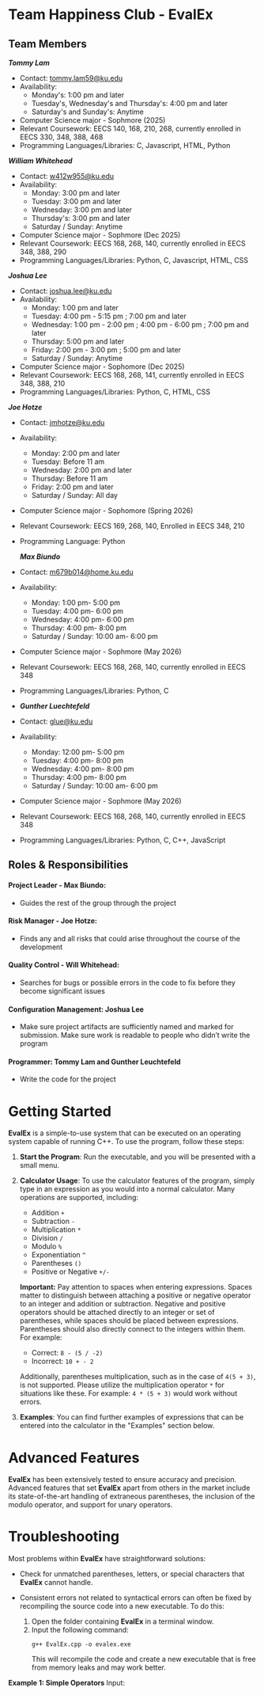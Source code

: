 # Team Happiness Club - EvalEx

## Team Members
***Tommy Lam***
- Contact: tommy.lam59@ku.edu
- Availability:
  - Monday's: 1:00 pm and later
  - Tuesday's, Wednesday's and Thursday's: 4:00 pm and later
  - Saturday's and Sunday's: Anytime
- Computer Science major - Sophmore (2025)
- Relevant Coursework: EECS 140, 168, 210, 268, currently enrolled in EECS 330, 348, 388, 468
- Programming Languages/Libraries: C, Javascript, HTML, Python

***William Whitehead***
- Contact: w412w955@ku.edu
- Availability:
  - Monday: 3:00 pm and later
  - Tuesday: 3:00 pm and later
  - Wednesday: 3:00 pm and later
  - Thursday's: 3:00 pm and later
  - Saturday / Sunday: Anytime
- Computer Science major - Sophmore (Dec 2025)
- Relevant Coursework: EECS 168, 268, 140, currently enrolled in EECS 348, 388, 290
- Programming Languages/Libraries: Python, C, Javascript, HTML, CSS

***Joshua Lee***
- Contact: joshua.lee@ku.edu
- Availability:
  - Monday: 1:00 pm and later
  - Tuesday: 4:00 pm - 5:15 pm ; 7:00 pm and later
  - Wednesday: 1:00 pm - 2:00 pm ; 4:00 pm - 6:00 pm ; 7:00 pm and later
  - Thursday: 5:00 pm and later
  - Friday: 2:00 pm - 3:00 pm ; 5:00 pm and later
  - Saturday / Sunday: Anytime
- Computer Science major - Sophomore (Dec 2025)
- Relevant Coursework: EECS 168, 268, 141, currently enrolled in EECS 348, 388, 210
- Programming Languages/Libraries: Python, C, HTML, CSS

***Joe Hotze***
- Contact: jmhotze@ku.edu
- Availability:
  - Monday: 2:00 pm and later
  - Tuesday: Before 11 am
  - Wednesday: 2:00 pm and later
  - Thursday: Before 11 am
  - Friday: 2:00 pm and later
  - Saturday / Sunday: All day
- Computer Science major - Sophomore (Spring 2026)
- Relevant Coursework: EECS 169, 268, 140, Enrolled in EECS 348, 210
- Programming Language: Python

  ***Max Biundo***
- Contact: m679b014@home.ku.edu
- Availability:
  - Monday: 1:00 pm- 5:00 pm
  - Tuesday: 4:00 pm- 6:00 pm
  - Wednesday: 4:00 pm- 6:00 pm
  - Thursday: 4:00 pm- 8:00 pm
  - Saturday / Sunday: 10:00 am- 6:00 pm
- Computer Science major - Sophmore (May 2026)
- Relevant Coursework: EECS 168, 268, 140, currently enrolled in EECS 348
- Programming Languages/Libraries: Python, C

-   ***Gunther Luechtefeld***
- Contact: glue@ku.edu
- Availability:
  - Monday: 12:00 pm- 5:00 pm
  - Tuesday: 4:00 pm- 8:00 pm
  - Wednesday: 4:00 pm- 8:00 pm
  - Thursday: 4:00 pm- 8:00 pm
  - Saturday / Sunday: 10:00 am- 6:00 pm
- Computer Science major - Sophmore (May 2026)
- Relevant Coursework: EECS 168, 268, 140, currently enrolled in EECS 348
- Programming Languages/Libraries: Python, C, C++, JavaScript

## Roles & Responsibilities
#### Project Leader - Max Biundo:
- Guides the rest of the group through the project
#### Risk Manager - Joe Hotze:
- Finds any and all risks that could arise throughout the course of the development
#### Quality Control - Will Whitehead:
- Searches for bugs or possible errors in the code to fix before they become significant issues
#### Configuration Management: Joshua Lee
- Make sure project artifacts are sufficiently named and marked for submission. Make sure work is readable to people who didn’t write the program
#### Programmer: Tommy Lam and Gunther Leuchtefeld
- Write the code for the project

# Getting Started

**EvalEx** is a simple-to-use system that can be executed on an operating system capable of running C++. To use the program, follow these steps:

1. **Start the Program**: Run the executable, and you will be presented with a small menu.

2. **Calculator Usage**: To use the calculator features of the program, simply type in an expression as you would into a normal calculator. Many operations are supported, including:

   - Addition `+`
   - Subtraction `-`
   - Multiplication `*`
   - Division `/`
   - Modulo `%`
   - Exponentiation `^`
   - Parentheses `()`
   - Positive or Negative `+/-`

   **Important:** Pay attention to spaces when entering expressions. Spaces matter to distinguish between attaching a positive or negative operator to an integer and addition or subtraction. Negative and positive operators should be attached directly to an integer or set of parentheses, while spaces should be placed between expressions. Parentheses should also directly connect to the integers within them. For example:

   - Correct: `8 - (5 / -2)`
   - Incorrect: `10 + - 2`

   Additionally, parentheses multiplication, such as in the case of `4(5 + 3)`, is not supported. Please utilize the multiplication operator `*` for situations like these. For example: `4 * (5 + 3)` would work without errors.

3. **Examples**: You can find further examples of expressions that can be entered into the calculator in the "Examples" section below.

# Advanced Features

**EvalEx** has been extensively tested to ensure accuracy and precision. Advanced features that set **EvalEx** apart from others in the market include its state-of-the-art handling of extraneous parentheses, the inclusion of the modulo operator, and support for unary operators.

# Troubleshooting

Most problems within **EvalEx** have straightforward solutions:

- Check for unmatched parentheses, letters, or special characters that **EvalEx** cannot handle.
- Consistent errors not related to syntactical errors can often be fixed by recompiling the source code into a new executable. To do this:

  1. Open the folder containing **EvalEx** in a terminal window.
  2. Input the following command:
     ```
     g++ EvalEx.cpp -o evalex.exe
     ```
     This will recompile the code and create a new executable that is free from memory leaks and may work better.

**Example 1: Simple Operators**
Input:





